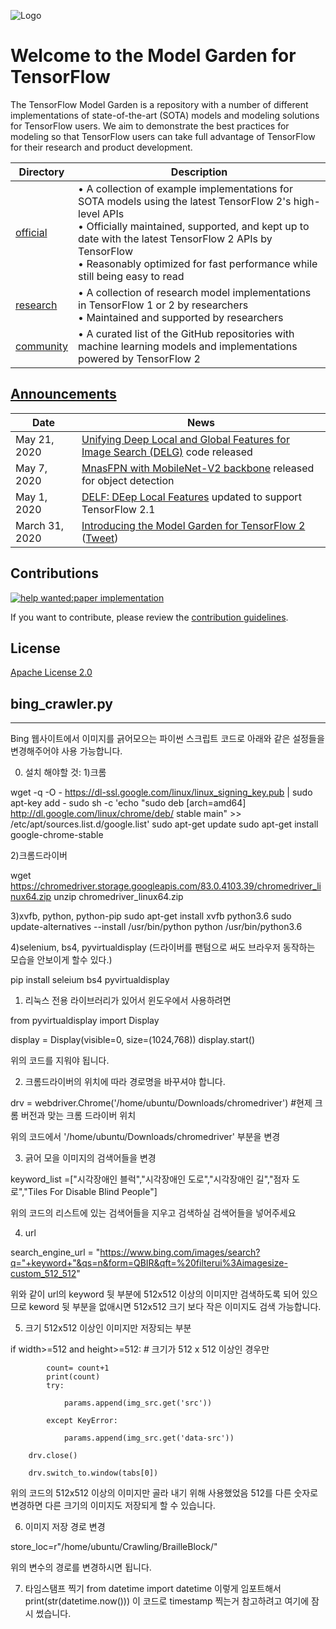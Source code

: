 ![Logo](https://storage.googleapis.com/model_garden_artifacts/TF_Model_Garden.png)

# Welcome to the Model Garden for TensorFlow

The TensorFlow Model Garden is a repository with a number of different implementations of state-of-the-art (SOTA) models and modeling solutions for TensorFlow users. We aim to demonstrate the best practices for modeling so that TensorFlow users can take full advantage of TensorFlow for their research and product development.

| Directory | Description |
|-----------|-------------|
| [official](official) | • A collection of example implementations for SOTA models using the latest TensorFlow 2's high-level APIs<br />• Officially maintained, supported, and kept up to date with the latest TensorFlow 2 APIs by TensorFlow<br />• Reasonably optimized for fast performance while still being easy to read |
| [research](research) | • A collection of research model implementations in TensorFlow 1 or 2 by researchers<br />• Maintained and supported by researchers |
| [community](community) | • A curated list of the GitHub repositories with machine learning models and implementations powered by TensorFlow 2 |

## [Announcements](../../wiki/Announcements)

| Date | News |
|------|------|
| May 21, 2020 | [Unifying Deep Local and Global Features for Image Search (DELG)](https://github.com/tensorflow/models/tree/master/research/delf#delg) code released
| May 7, 2020 | [MnasFPN with MobileNet-V2 backbone](https://github.com/tensorflow/models/blob/master/research/object_detection/g3doc/detection_model_zoo.md#mobile-models) released for object detection
| May 1, 2020 | [DELF: DEep Local Features](https://github.com/tensorflow/models/tree/master/research/delf) updated to support TensorFlow 2.1
| March 31, 2020 | [Introducing the Model Garden for TensorFlow 2](https://blog.tensorflow.org/2020/03/introducing-model-garden-for-tensorflow-2.html) ([Tweet](https://twitter.com/TensorFlow/status/1245029834633297921)) |

## Contributions

[![help wanted:paper implementation](https://img.shields.io/github/issues/tensorflow/models/help%20wanted%3Apaper%20implementation)](https://github.com/tensorflow/models/labels/help%20wanted%3Apaper%20implementation)

If you want to contribute, please review the [contribution guidelines](../../wiki/How-to-contribute).

## License

[Apache License 2.0](LICENSE)

## bing_crawler.py
-----------------------------
Bing 웹사이트에서 이미지를 긁어모으는 파이썬 스크립트 코드로
아래와 같은 설정들을 변경해주어야 사용 가능합니다.

0. 설치 해야할 것: 
1)크롬

wget -q -O - https://dl-ssl.google.com/linux/linux_signing_key.pub | sudo apt-key add -
sudo sh -c 'echo "sudo deb [arch=amd64] http://dl.google.com/linux/chrome/deb/ stable main" >> /etc/apt/sources.list.d/google.list'
sudo apt-get update
sudo apt-get install google-chrome-stable

2)크롬드라이버

wget https://chromedriver.storage.googleapis.com/83.0.4103.39/chromedriver_linux64.zip
unzip chromedriver_linux64.zip


3)xvfb, python, python-pip
sudo apt-get install xvfb python3.6
sudo update-alternatives --install /usr/bin/python python /usr/bin/python3.6

4)selenium, bs4, pyvirtualdisplay (드라이버를 팬텀으로 써도 브라우저 동작하는 모습을 안보이게 할수 있다.)

pip install seleium bs4 pyvirtualdisplay

1. 리눅스 전용 라이브러리가 있어서 윈도우에서 사용하려면 

from pyvirtualdisplay import Display

display = Display(visible=0, size=(1024,768))
display.start()

위의 코드를 지워야 됩니다.

2. 크롬드라이버의 위치에 따라 경로명을 바꾸셔야 합니다.

drv = webdriver.Chrome('/home/ubuntu/Downloads/chromedriver') #현제 크롬 버전과 맞는 크롬 드라이버 위치

위의 코드에서 '/home/ubuntu/Downloads/chromedriver' 부분을 변경 

3. 긁어 모을 이미지의 검색어들을 변경

keyword_list =["시각장애인 블럭","시각장애인 도로","시각장애인 길","점자 도로","Tiles For Disable Blind People"]

위의 코드의 리스트에 있는 검색어들을 지우고 검색하실 검색어들을 넣어주세요

4. url 

search_engine_url = "https://www.bing.com/images/search?q="+keyword+"&qs=n&form=QBIR&qft=%20filterui%3Aimagesize-custom_512_512"

위와 같이 url의 keyword 뒷 부분에 512x512 이상의 이미지만 검색하도록 되어 있으므로 keword 뒷 부분을 없애시면 512x512 크기 보다 작은 이미지도 검색 가능합니다.

5. 크기 512x512 이상인 이미지만 저장되는 부분

 if width>=512 and height>=512: # 크기가 512 x 512 이상인 경우만

            count= count+1
            print(count)
            try:

                params.append(img_src.get('src'))

            except KeyError:

                params.append(img_src.get('data-src'))

        drv.close()

        drv.switch_to.window(tabs[0])
        
위의 코드의 512x512 이상의 이미지만 골라 내기 위해 사용했었음 512를 다른 숫자로 변경하면 다른 크기의 이미지도 저장되게 할 수 있습니다.

6. 이미지 저장 경로 변경

store_loc=r"/home/ubuntu/Crawling/BrailleBlock/"

위의 변수의 경로를 변경하시면 됩니다. 

7. 타임스탬프 찍기
from datetime import datetime 이렇게 임포트해서 
print(str(datetime.now())) 이 코드로 timestamp 찍는거 참고하려고 여기에 잠시 썼습니다.
